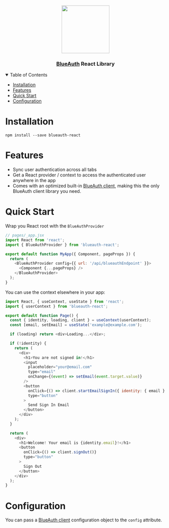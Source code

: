 <p align="center">
   <br/>
   <a href="https://blueauth.io" target="_blank"><img width="150px" src="https://cdn.kacdn.org/file/kacdn1/blueauth/logo.png" /></a>
   <h3 align="center"><a href="https://github.com/hazelbase/blueauth">BlueAuth</a> React Library</h3>
</p>

<details open="open">
<summary>Table of Contents</summary>

- [Installation](#installation)
- [Features](#features)
- [Quick Start](#quick-start)
- [Configuration](#configuration)

</details>

# Installation
```
npm install --save blueauth-react
```

# Features
- Sync user authentication across all tabs
- Get a React provider / context to access the authenticated user anywhere in the app
- Comes with an optimized built-in [BlueAuth client](https://github.com/hazelbase/blueauth-client), making this the only BlueAuth client library you need.

# Quick Start

Wrap you React root with the `BlueAuthProvider`
```javascript
// pages/_app.jsx
import React from 'react';
import { BlueAuthProvider } from 'blueauth-react';

export default function MyApp({ Component, pageProps }) {
  return (
    <BlueAuthProvider config={{ url: '/api/blueauthEndpoint' }}>
      <Component {...pageProps} />
    </BlueAuthProvider>
  );
}

```

You can use the context elsewhere in your app:
```javascript
import React, { useContext, useState } from 'react';
import { userContext } from 'blueauth-react';

export default function Page() {
  const { identity, loading, client } = useContext(userContext);
  const [email, setEmail] = useState('example@example.com');

  if (loading) return <div>Loading...</div>;

  if (!identity) {
    return (
      <div>
        <h1>You are not signed in!</h1>
        <input
          placeholder="your@email.com"
          type="email"
          onChange={(event) => setEmail(event.target.value)}
        />
        <button
          onClick={() => client.startEmailSignIn({ identity: { email } })}
          type="button"
        >
          Send Sign In Email
        </button>
      </div>
    );
  }

  return (
    <div>
      <h1>Welcome! Your email is {identity.email}!</h1>
      <button
        onClick={() => client.signOut()}
        type="button"
      >
        Sign Out
      </button>
    </div>
  );
}
```

# Configuration

You can pass a [BlueAuth client](https://github.com/hazelbase/blueauth-client#documentation) configuration object to the `config` attribute.
